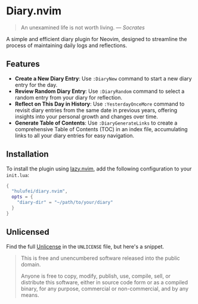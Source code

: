 # Diary.nvim

> An unexamined life is not worth living. — <cite>Socrates</cite>

A simple and efficient diary plugin for Neovim, designed to streamline the process of maintaining daily logs and reflections.

## Features

- **Create a New Diary Entry**: Use `:DiaryNew` command to start a new diary entry for the day.
- **Review Random Diary Entry**: Use `:DiaryRandom` command to select a random entry from your diary for reflection.
- **Reflect on This Day in History**: Use `:YesterdayOnceMore` command to revisit diary entries from the same date in previous years, offering insights into your personal growth and changes over time.
- **Generate Table of Contents**: Use `:DiaryGenerateLinks` to create a comprehensive Table of Contents (TOC) in an index file, accumulating links to all your diary entries for easy navigation.

## Installation

To install the plugin using [lazy.nvim](https://github.com/folke/lazy.nvim), add the following configuration to your `init.lua`:

```lua
{
  "hulufei/diary.nvim",
  opts = {
    "diary-dir" = "~/path/to/your/diary"
  }
}
```

## Unlicensed

Find the full [Unlicense][unlicense] in the `UNLICENSE` file, but here's a
snippet.

> This is free and unencumbered software released into the public domain.
>
> Anyone is free to copy, modify, publish, use, compile, sell, or distribute
> this software, either in source code form or as a compiled binary, for any
> purpose, commercial or non-commercial, and by any means.

[Neovim]: https://neovim.io/
[Fennel]: https://fennel-lang.org/
[nfnl]: https://github.com/Olical/nfnl
[unlicense]: http://unlicense.org/
[Plenary]: https://github.com/nvim-lua/plenary.nvim
